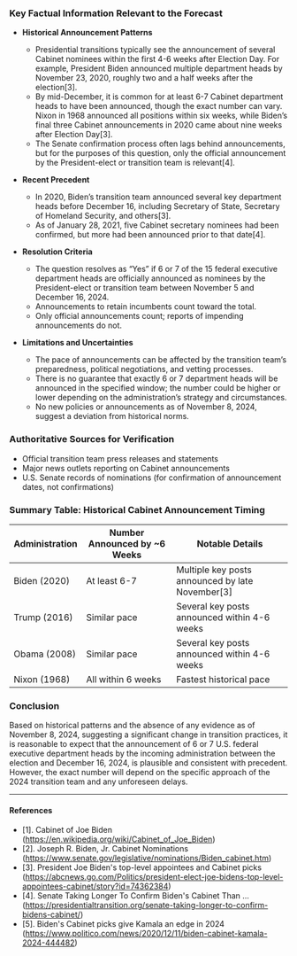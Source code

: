 ### Key Factual Information Relevant to the Forecast

- **Historical Announcement Patterns**
    - Presidential transitions typically see the announcement of several Cabinet nominees within the first 4-6 weeks after Election Day. For example, President Biden announced multiple department heads by November 23, 2020, roughly two and a half weeks after the election[3].
    - By mid-December, it is common for at least 6-7 Cabinet department heads to have been announced, though the exact number can vary. Nixon in 1968 announced all positions within six weeks, while Biden’s final three Cabinet announcements in 2020 came about nine weeks after Election Day[3].
    - The Senate confirmation process often lags behind announcements, but for the purposes of this question, only the official announcement by the President-elect or transition team is relevant[4].

- **Recent Precedent**
    - In 2020, Biden’s transition team announced several key department heads before December 16, including Secretary of State, Secretary of Homeland Security, and others[3].
    - As of January 28, 2021, five Cabinet secretary nominees had been confirmed, but more had been announced prior to that date[4].

- **Resolution Criteria**
    - The question resolves as “Yes” if 6 or 7 of the 15 federal executive department heads are officially announced as nominees by the President-elect or transition team between November 5 and December 16, 2024.
    - Announcements to retain incumbents count toward the total.
    - Only official announcements count; reports of impending announcements do not.

- **Limitations and Uncertainties**
    - The pace of announcements can be affected by the transition team’s preparedness, political negotiations, and vetting processes.
    - There is no guarantee that exactly 6 or 7 department heads will be announced in the specified window; the number could be higher or lower depending on the administration’s strategy and circumstances.
    - No new policies or announcements as of November 8, 2024, suggest a deviation from historical norms.

### Authoritative Sources for Verification

- Official transition team press releases and statements
- Major news outlets reporting on Cabinet announcements
- U.S. Senate records of nominations (for confirmation of announcement dates, not confirmations)

### Summary Table: Historical Cabinet Announcement Timing

| Administration | Number Announced by ~6 Weeks | Notable Details |
|----------------|-----------------------------|-----------------|
| Biden (2020)   | At least 6-7                | Multiple key posts announced by late November[3] |
| Trump (2016)   | Similar pace                | Several key posts announced within 4-6 weeks |
| Obama (2008)   | Similar pace                | Several key posts announced within 4-6 weeks |
| Nixon (1968)   | All within 6 weeks          | Fastest historical pace |

### Conclusion

Based on historical patterns and the absence of any evidence as of November 8, 2024, suggesting a significant change in transition practices, it is reasonable to expect that the announcement of 6 or 7 U.S. federal executive department heads by the incoming administration between the election and December 16, 2024, is plausible and consistent with precedent. However, the exact number will depend on the specific approach of the 2024 transition team and any unforeseen delays.

---

#### References

- [1]. Cabinet of Joe Biden (https://en.wikipedia.org/wiki/Cabinet_of_Joe_Biden)
- [2]. Joseph R. Biden, Jr. Cabinet Nominations (https://www.senate.gov/legislative/nominations/Biden_cabinet.htm)
- [3]. President Joe Biden's top-level appointees and Cabinet picks (https://abcnews.go.com/Politics/president-elect-joe-bidens-top-level-appointees-cabinet/story?id=74362384)
- [4]. Senate Taking Longer To Confirm Biden's Cabinet Than ... (https://presidentialtransition.org/senate-taking-longer-to-confirm-bidens-cabinet/)
- [5]. Biden's Cabinet picks give Kamala an edge in 2024 (https://www.politico.com/news/2020/12/11/biden-cabinet-kamala-2024-444482)